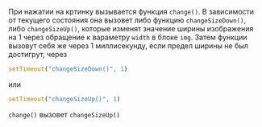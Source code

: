 При нажатии на кртинку вызывается функция ```change()```. В зависимости от текущего состояния она вызовет либо
функцию ```changeSizeDown()```, либо ```changeSizeUp()```, которые изменят значение ширины изображения на 1 через обращение к
вараметру ```width``` в блоке ```img```. Затем функции вызовут себя же через 1 миллисекунду, если предел ширины не был достигрут, через
```js
setTimeout("changeSizeDown()", 1)
```
или
```js
setTimeout("changeSizeUp()", 1)
```
```change()``` вызовет ```changeSizeUp()``` 